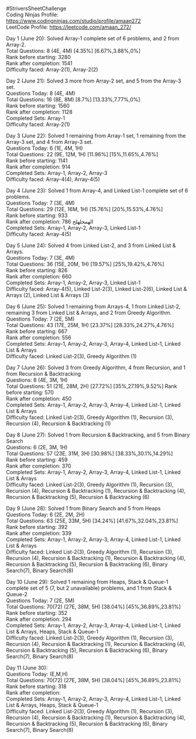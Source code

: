 #StriversSheetChallenge <br>
Coding Ninjas Profile: https://www.codingninjas.com/studio/profile/amaan272 <br>
LeetCode Profile: https://leetcode.com/amaan_272/ <br>

Day 1 (June 20): Solved Array-1 complete set of 6 problems, and 2 from Array-2. <br>
Total Questions: 8 (4E, 4M) [4.35%] [6.67%,3.88%,0%] <br>
Rank before starting: 3280 <br>
Rank after completion: 1541 <br>
Difficulty faced: Array-2(1), Array-2(2) <br>

Day 2 (June 21): Solved 3 more from Array-2 set, and 5 from the Array-3 set. <br>
Questions Today: 8 (4E, 4M) <br>
Total Questions: 16 (8E, 8M) [8.7%] [13.33%,7.77%,0%] <br>
Rank before starting: 1560 <br>
Rank after completion: 1128  <br>
Completed Sets: Array-1 <br>
Difficulty faced: Array-2(1) <br>

Day 3 (June 22): Solved 1 remaining from Array-1 set, 1 remaining from the Array-3 set, and 4 from Array-3 set. <br>
Questions Today: 6 (1E, 4M, 1H) <br>
Total Questions: 22 (9E, 12M, 1H) [11.96%] [15%,11.65%,4.76%] <br>
Rank before starting: 1141 <br>
Rank after completion: 914  <br>
Completed Sets: Array-1, Array-2, Array-3 <br>
Difficulty faced: Array-4(4), Array-4(5) <br>

Day 4 (June 23): Solved 1 from Array-4, and Linked List-1 complete set of 6 problems. <br>
Questions Today: 7 (3E, 4M) <br>
Total Questions: 29 (12E, 16M, 1H) [15.76%] [20%,15.53%,4.76%]<br>
Rank before starting: 933 <br>
Rank after completion: 786 &#1575;&#1604;&#1607;&#1605;&#1581;&#1604;&#1607;&#1604;&#1581; <br>
Completed Sets: Array-1, Array-2, Array-3, Linked List-1 <br>
Difficulty faced: Array-4(5) <br>

Day 5 (June 24): Solved 4 from Linked List-2, and 3 from Linked List & Arrays. <br>
Questions Today: 7 (3E, 4M) <br>
Total Questions: 36 (15E, 20M, 1H) [19.57%] [25%,19.42%,4.76%]<br>
Rank before starting: 826 <br>
Rank after completion: 660 <br>
Completed Sets: Array-1, Array-2, Array-3, Linked List-1 <br>
Difficulty faced: Array-4(5), Linked List-2(3), Linked List-2(6), Linked List & Arrays (2), Linked List & Arrays (3) <br>

Day 6 (June 25): Solved 1 remaining from Arrays-4, 1 from Linked List-2, remaining 3 from Linked List & Arrays, and 2 from Greedy Algorithm. <br>
Questions Today: 7 (2E, 5M) <br>
Total Questions: 43 (17E, 25M, 1H) [23.37%] [28.33%,24.27%,4.76%]<br>
Rank before starting: 667 <br>
Rank after completion: 556 <br>
Completed Sets: Array-1, Array-2, Array-3, Array-4, Linked List-1, Linked List & Arrays <br>
Difficulty faced: Linked List-2(3), Greedy Algorithm (1) <br>

Day 7 (June 26): Solved 3 from Greedy Algorithm, 4 from Recursion, and 1 from Recursion & Backtracking <br>
Questions: 8 (4E, 3M, 1H) <br>
Total Questions: 51 (21E, 28M, 2H) [27.72%] [35%,27.19%,9.52%]
Rank before starting: 570 <br>
Rank after completion: 450 <br>
Completed Sets: Array-1, Array-2, Array-3, Array-4, Linked List-1, Linked List & Arrays <br>
Difficulty faced: Linked List-2(3), Greedy Algorithm (1), Recursion (3), Recursion (4), Recursion & Backtracking (1) <br>

Day 8 (June 27): Solved 1 from Recursion & Backtracking, and 5 from Binary Search <br>
Questions:  6 (2E, 3M, 1H) <br>
Total Questions: 57 (23E, 31M, 3H) [30.98%] [38.33%,30.1%,14.29%]<br>
Rank before starting: 459 <br>
Rank after completion: 370  <br>
Completed Sets: Array-1, Array-2, Array-3, Array-4, Linked List-1, Linked List & Arrays <br>
Difficulty faced: Linked List-2(3), Greedy Algorithm (1), Recursion (3), Recursion (4), Recursion & Backtracking (1), Recursion & Backtracking (4), Recursion & Backtracking (5), Recursion & Backtracking (6)  <br>

Day 9 (June 28): Solved 1 from Binary Search and 5 from Heaps <br>
Questions Today: 6 (2E, 2M, 2H) <br>
Total Questions: 63 (25E, 33M, 5H) [34.24%] [41.67%,32.04%,23.81%]<br>
Rank before starting: 392 <br>
Rank after completion: 339 <br>
Completed Sets: Array-1, Array-2, Array-3, Array-4, Linked List-1, Linked List & Arrays <br>
Difficulty faced: Linked List-2(3), Greedy Algorithm (1), Recursion (3), Recursion (4), Recursion & Backtracking (1), Recursion & Backtracking (4), Recursion & Backtracking (5), Recursion & Backtracking (6), Binary Search(7), Binary Search(8)  <br>

Day 10 (June 29): Solved 1 remaining from Heaps, Stack & Queue-1 complete set of 5 (7, but 2 unavailable) problems, and 1 from Stack & Queue-2 <br> 
Questions Today: 7 (2E, 5M) <br>
Total Questions: 70(72) (27E, 38M, 5H) [38.04%] [45%,36.89%,23.81%]<br>
Rank before starting: 352 <br>
Rank after completion: 294 <br>
Completed Sets: Array-1, Array-2, Array-3, Array-4, Linked List-1, Linked List & Arrays, Heaps, Stack & Queue-1 <br>
Difficulty faced: Linked List-2(3), Greedy Algorithm (1), Recursion (3), Recursion (4), Recursion & Backtracking (1), Recursion & Backtracking (4), Recursion & Backtracking (5), Recursion & Backtracking (6), Binary Search(7), Binary Search(8)  <br>

Day 11 (June 30):  <br> 
Questions Today:  (E,M,H) <br>
Total Questions: 70(72) (27E, 38M, 5H) [38.04%] [45%,36.89%,23.81%]<br>
Rank before starting: 318 <br>
Rank after completion:  <br>
Completed Sets: Array-1, Array-2, Array-3, Array-4, Linked List-1, Linked List & Arrays, Heaps, Stack & Queue-1 <br>
Difficulty faced: Linked List-2(3), Greedy Algorithm (1), Recursion (3), Recursion (4), Recursion & Backtracking (1), Recursion & Backtracking (4), Recursion & Backtracking (5), Recursion & Backtracking (6), Binary Search(7), Binary Search(8)  <br>
